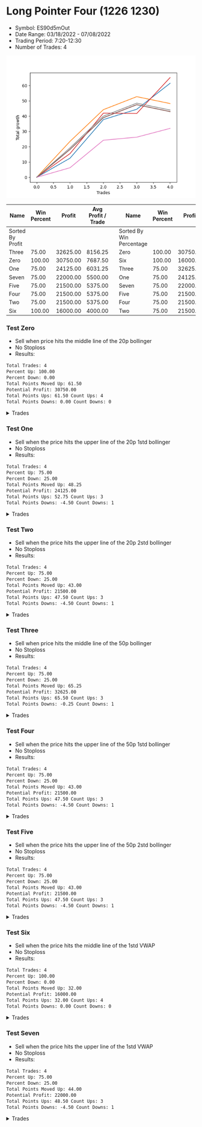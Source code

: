 # Long Pointer Four (1226 1230) 
- Symbol: ES90d5mOut
- Date Range: 03/18/2022 - 07/08/2022
- Trading Period: 7:20-12:30
- Number of Trades: 4

![Plot](LongPointerFour(12261230)ES90d5mOut.png)

| Name | Win Percent | Profit | Avg Profit / Trade |     | Name | Win Percent | Profit | Avg Profit / Trade |
| ---- | ----------- | ------ | ------------------ | --- | ---- | ----------- | ------ | ------------------ |
| Sorted By <br> Profit | | | | | Sorted By <br> Win Percentage ||||
| Three | 75.00 | 32625.00 | 8156.25 |     | Zero | 100.00 | 30750.00 | 7687.50 |
| Zero | 100.00 | 30750.00 | 7687.50 |     | Six | 100.00 | 16000.00 | 4000.00 |
| One | 75.00 | 24125.00 | 6031.25 |     | Three | 75.00 | 32625.00 | 8156.25 |
| Seven | 75.00 | 22000.00 | 5500.00 |     | One | 75.00 | 24125.00 | 6031.25 |
| Five | 75.00 | 21500.00 | 5375.00 |     | Seven | 75.00 | 22000.00 | 5500.00 |
| Four | 75.00 | 21500.00 | 5375.00 |     | Five | 75.00 | 21500.00 | 5375.00 |
| Two | 75.00 | 21500.00 | 5375.00 |     | Four | 75.00 | 21500.00 | 5375.00 |
| Six | 100.00 | 16000.00 | 4000.00 |     | Two | 75.00 | 21500.00 | 5375.00 |

### Test Zero
* Sell when price hits the middle line of the 20p bollinger
* No Stoploss
* Results:
```
Total Trades: 4
Percent Up: 100.00
Percent Down: 0.00
Total Points Moved Up: 61.50
Potential Profit: 30750.00
Total Points Ups: 61.50 Count Ups: 4
Total Points Downs: 0.00 Count Downs: 0
```

<details><summary>Trades</summary>

<code>In: 2022-05-03 11:45:00		Out: 2022-05-03 11:52:15		Total Position Time: 07:15		Total Move Up: 12.50		Total to Date: 12.50</code> <br />
<code>In: 2022-05-12 09:20:00		Out: 2022-05-12 09:33:10		Total Position Time: 13:10		Total Move Up: 25.25		Total to Date: 37.75</code> <br />
<code>In: 2022-06-21 09:15:00		Out: 2022-06-21 09:36:00		Total Position Time: 21:00		Total Move Up: 6.75		Total to Date: 44.50</code> <br />
<code>In: 2022-06-30 12:25:00		Out: 2022-06-30 12:32:20		Total Position Time: 07:20		Total Move Up: 17.00		Total to Date: 61.50</code> <br />


</details>

### Test One
* Sell when the price hits the upper line of the 20p 1std bollinger
* No Stoploss
* Results:
```
Total Trades: 4
Percent Up: 75.00
Percent Down: 25.00
Total Points Moved Up: 48.25
Potential Profit: 24125.00
Total Points Ups: 52.75 Count Ups: 3
Total Points Downs: -4.50 Count Downs: 1
```

<details><summary>Trades</summary>

<code>In: 2022-05-03 11:45:00		Out: 2022-05-03 12:07:55		Total Position Time: 22:55		Total Move Up: 23.50		Total to Date: 23.50</code> <br />
<code>In: 2022-05-12 09:20:00		Out: 2022-05-12 09:50:55		Total Position Time: 30:55		Total Move Up: 20.75		Total to Date: 44.25</code> <br />
<code>In: 2022-06-21 09:15:00		Out: 2022-06-21 09:45:55		Total Position Time: 30:55		Total Move Up: 8.50		Total to Date: 52.75</code> <br />
<code>In: 2022-06-30 12:25:00		Out: 2022-06-30 12:55:55		Total Position Time: 30:55		Total Move Up: -4.50		Total to Date: 48.25</code> <br />


</details>

### Test Two
* Sell when the price hits the upper line of the 20p 2std bollinger
* No Stoploss
* Results:
```
Total Trades: 4
Percent Up: 75.00
Percent Down: 25.00
Total Points Moved Up: 43.00
Potential Profit: 21500.00
Total Points Ups: 47.50 Count Ups: 3
Total Points Downs: -4.50 Count Downs: 1
```

<details><summary>Trades</summary>

<code>In: 2022-05-03 11:45:00		Out: 2022-05-03 12:15:55		Total Position Time: 30:55		Total Move Up: 18.25		Total to Date: 18.25</code> <br />
<code>In: 2022-05-12 09:20:00		Out: 2022-05-12 09:50:55		Total Position Time: 30:55		Total Move Up: 20.75		Total to Date: 39.00</code> <br />
<code>In: 2022-06-21 09:15:00		Out: 2022-06-21 09:45:55		Total Position Time: 30:55		Total Move Up: 8.50		Total to Date: 47.50</code> <br />
<code>In: 2022-06-30 12:25:00		Out: 2022-06-30 12:55:55		Total Position Time: 30:55		Total Move Up: -4.50		Total to Date: 43.00</code> <br />


</details>

### Test Three
* Sell when price hits the middle line of the 50p bollinger
* No Stoploss
* Results:
```
Total Trades: 4
Percent Up: 75.00
Percent Down: 25.00
Total Points Moved Up: 65.25
Potential Profit: 32625.00
Total Points Ups: 65.50 Count Ups: 3
Total Points Downs: -0.25 Count Downs: 1
```

<details><summary>Trades</summary>

<code>In: 2022-05-03 11:45:00		Out: 2022-05-03 11:59:05		Total Position Time: 14:05		Total Move Up: 15.50		Total to Date: 15.50</code> <br />
<code>In: 2022-05-12 09:20:00		Out: 2022-05-12 09:35:15		Total Position Time: 15:15		Total Move Up: 26.50		Total to Date: 42.00</code> <br />
<code>In: 2022-06-21 09:15:00		Out: 2022-06-21 09:16:10		Total Position Time: 01:10		Total Move Up: -0.25		Total to Date: 41.75</code> <br />
<code>In: 2022-06-30 12:25:00		Out: 2022-06-30 12:36:55		Total Position Time: 11:55		Total Move Up: 23.50		Total to Date: 65.25</code> <br />


</details>

### Test Four
* Sell when the price hits the upper line of the 50p 1std bollinger
* No Stoploss
* Results:
```
Total Trades: 4
Percent Up: 75.00
Percent Down: 25.00
Total Points Moved Up: 43.00
Potential Profit: 21500.00
Total Points Ups: 47.50 Count Ups: 3
Total Points Downs: -4.50 Count Downs: 1
```

<details><summary>Trades</summary>

<code>In: 2022-05-03 11:45:00		Out: 2022-05-03 12:15:55		Total Position Time: 30:55		Total Move Up: 18.25		Total to Date: 18.25</code> <br />
<code>In: 2022-05-12 09:20:00		Out: 2022-05-12 09:50:55		Total Position Time: 30:55		Total Move Up: 20.75		Total to Date: 39.00</code> <br />
<code>In: 2022-06-21 09:15:00		Out: 2022-06-21 09:45:55		Total Position Time: 30:55		Total Move Up: 8.50		Total to Date: 47.50</code> <br />
<code>In: 2022-06-30 12:25:00		Out: 2022-06-30 12:55:55		Total Position Time: 30:55		Total Move Up: -4.50		Total to Date: 43.00</code> <br />


</details>

### Test Five
* Sell when the price hits the upper line of the 50p 2std bollinger
* No Stoploss
* Results:
```
Total Trades: 4
Percent Up: 75.00
Percent Down: 25.00
Total Points Moved Up: 43.00
Potential Profit: 21500.00
Total Points Ups: 47.50 Count Ups: 3
Total Points Downs: -4.50 Count Downs: 1
```

<details><summary>Trades</summary>

<code>In: 2022-05-03 11:45:00		Out: 2022-05-03 12:15:55		Total Position Time: 30:55		Total Move Up: 18.25		Total to Date: 18.25</code> <br />
<code>In: 2022-05-12 09:20:00		Out: 2022-05-12 09:50:55		Total Position Time: 30:55		Total Move Up: 20.75		Total to Date: 39.00</code> <br />
<code>In: 2022-06-21 09:15:00		Out: 2022-06-21 09:45:55		Total Position Time: 30:55		Total Move Up: 8.50		Total to Date: 47.50</code> <br />
<code>In: 2022-06-30 12:25:00		Out: 2022-06-30 12:55:55		Total Position Time: 30:55		Total Move Up: -4.50		Total to Date: 43.00</code> <br />


</details>

### Test Six
* Sell when the price hits the middle line of the 1std VWAP
* No Stoploss
* Results:
```
Total Trades: 4
Percent Up: 100.00
Percent Down: 0.00
Total Points Moved Up: 32.00
Potential Profit: 16000.00
Total Points Ups: 32.00 Count Ups: 4
Total Points Downs: 0.00 Count Downs: 0
```

<details><summary>Trades</summary>

<code>In: 2022-05-03 11:45:00		Out: 2022-05-03 11:50:50		Total Position Time: 05:50		Total Move Up: 6.25		Total to Date: 6.25</code> <br />
<code>In: 2022-05-12 09:20:00		Out: 2022-05-12 09:31:15		Total Position Time: 11:15		Total Move Up: 18.00		Total to Date: 24.25</code> <br />
<code>In: 2022-06-21 09:15:00		Out: 2022-06-21 09:18:40		Total Position Time: 03:40		Total Move Up: 2.00		Total to Date: 26.25</code> <br />
<code>In: 2022-06-30 12:25:00		Out: 2022-06-30 12:26:10		Total Position Time: 01:10		Total Move Up: 5.75		Total to Date: 32.00</code> <br />


</details>

### Test Seven
* Sell when the price hits the upper line of the 1std VWAP
* No Stoploss
* Results:
```
Total Trades: 4
Percent Up: 75.00
Percent Down: 25.00
Total Points Moved Up: 44.00
Potential Profit: 22000.00
Total Points Ups: 48.50 Count Ups: 3
Total Points Downs: -4.50 Count Downs: 1
```

<details><summary>Trades</summary>

<code>In: 2022-05-03 11:45:00		Out: 2022-05-03 11:59:45		Total Position Time: 14:45		Total Move Up: 19.25		Total to Date: 19.25</code> <br />
<code>In: 2022-05-12 09:20:00		Out: 2022-05-12 09:50:55		Total Position Time: 30:55		Total Move Up: 20.75		Total to Date: 40.00</code> <br />
<code>In: 2022-06-21 09:15:00		Out: 2022-06-21 09:45:55		Total Position Time: 30:55		Total Move Up: 8.50		Total to Date: 48.50</code> <br />
<code>In: 2022-06-30 12:25:00		Out: 2022-06-30 12:55:55		Total Position Time: 30:55		Total Move Up: -4.50		Total to Date: 44.00</code> <br />


</details>